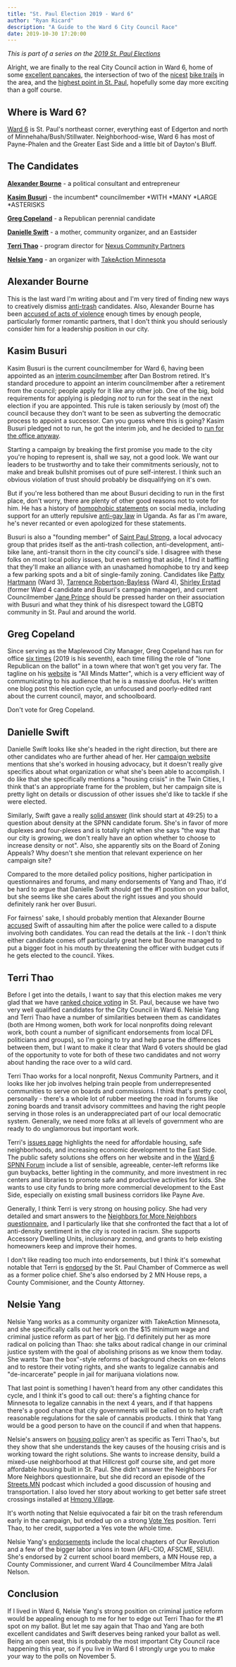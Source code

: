 ```yaml
---
title: "St. Paul Election 2019 - Ward 6"
author: "Ryan Ricard"
description: "A Guide to the Ward 6 City Council Race"
date: 2019-10-30 17:20:00
---
```


*This is part of a series on the [2019 St. Paul Elections](https://firewally.net/post/st-paul-election-guide-2019)*

Alright, we are finally to the real City Council action in Ward 6, home of some [excellent pancakes](http://www.cookstp.com/), the intersection of two of the [nicest](https://www.ramseycounty.us/sites/default/files/Parks%20and%20Recreation/Regional%20Trail%20Maps%20-%20Bruce%20Vento.pdf) [bike trails](https://www.dnr.state.mn.us/state_trails/gateway/index.html) in the area,  and the [highest point in St. Paul](https://www.twincities.com/2019/05/27/st-paul-port-authority-inches-closer-toward-buying-shuttered-hillcrest-golf-site-but-were-not-there-yet/), hopefully some day more exciting than a golf course. 

## Where is Ward 6?

[Ward 6](https://www.arcgis.com/apps/MapSeries/index.html?appid=52051e36d5054be09480a256803c07c8) is St. Paul's northeast corner, everything east of Edgerton and north of Minnehaha/Bush/Stillwater. Neighborhood-wise, Ward 6 has most of Payne-Phalen and the Greater East Side and a little bit of Dayton's Bluff. 

## The Candidates

[**Alexander Bourne**](http://alexjbourne.com/index/) - a political consultant and entrepreneur

[**Kasim Busuri**](https://neighborsforbusuri.org/) - the incumbent\* councilmember \*WITH \*MANY \*LARGE \*ASTERISKS

[**Greg Copeland**](https://gregcopeland911.wordpress.com/tag/greg-copeland/) - a Republican perennial candidate

[**Danielle Swift**](http://www.swiftfor6.com/) -  a mother, community organizer, and an Eastsider

[**Terri Thao**](https://www.territhao.org/) - program director for [Nexus Community Partners](https://www.nexuscp.org/)

[**Nelsie Yang**](https://www.nelsieyang.com/) - an organizer with [TakeAction Minnesota](https://www.takeactionminnesota.org/)

## Alexander Bourne

This is the last ward I'm writing about and I'm very tired of finding new ways to creatively dismiss [anti-trash](https://firewally.net/post/the-trash-post/) candidates. Also, Alexander Bourne has been [accused of acts of violence](https://www.twincities.com/2019/10/06/a-look-at-the-criminal-histories-of-candidates-for-st-paul-city-council/) enough times by enough people, particularly former romantic partners, that I don't think you should seriously consider him for a leadership position in our city. 

## Kasim Busuri

Kasim Busuri is the current councilmember for Ward 6, having been appointed as an [interim councilmember](https://www.twincities.com/2019/01/17/kassim-busuri-st-paul-city-council-dan-bostrom-ward-6-seat/) after Dan Bostrom retired. It's standard procedure to appoint an interim councilmember after a retirement from the council; people apply for it like any other job. One of the big, bold requirements for applying is pledging *not* to run for the seat in the next election if you are appointed. This rule is taken seriously by (most of) the council because they don't want to be seen as subverting the democratic process to appoint a successor. Can you guess where this is going? Kasim Busuri pledged not to run, he got the interim job, and he decided to [run for the office anyway](https://www.twincities.com/2019/05/16/kassim-busuri-interim-st-paul-city-council-member-to-run-for-ward-6-seat-after-pledging-not-to/). 

Starting a campaign by breaking the first promise you made to the city you're hoping to represent is, shall we say, not a good look. We want our leaders to be trustworthy and to take their commitments seriously, not to make and break bullshit promises out of pure self-interest. I think such an obvious violation of trust should probably be disqualifying on it's own. 

But if you're less bothered than me about Busuri deciding to run in the first place, don't worry, there are plenty of other good reasons not to vote for him. He has a history of [homophobic statements](https://www.twincities.com/2019/06/20/st-paul-council-member-kassim-busuri-accused-of-anti-gay-remarks/) on social media, including support for an utterly repulsive [anti-gay law](https://www.amnestyusa.org/anti-homosexuality-bill-could-mean-a-death-sentence-for-lgbt-people-in-uganda/) in Uganda. As far as I'm aware, he's never recanted or even apologized for these statements.

Busuri is also a "founding member" of [Saint Paul Strong](https://www.saintpaulstrong.com/), a local advocacy group that prides itself as the anti-trash collection, anti-development, anti-bike lane, anti-transit thorn in the city council's side. I disagree with these folks on most local policy issues, but even setting that aside, I find it baffling that they'll make an alliance with an unashamed homophobe to try and keep a few parking spots and a bit of single-family zoning. Candidates like [Patty Hartmann](https://www.facebook.com/pattyhartmannward3/photos/br.AbrLkWv5m8am-qgKtQDT-l27WP3kqqktvPNoaC51DsITTlM4KbD_dw5SZhrqyiXNwq2daS__tVvoqF9oTolFy1wqP-61trhd_6L-BByMHqUqTtRCneUJDwmioRIZYgrmOxM/931623897192531/?type=1) (Ward 3), [Tarrence Robertson-Bayless](https://www.facebook.com/pattyhartmannward3/photos/br.AbrLkWv5m8am-qgKtQDT-l27WP3kqqktvPNoaC51DsITTlM4KbD_dw5SZhrqyiXNwq2daS__tVvoqF9oTolFy1wqP-61trhd_6L-BByMHqUqTtRCneUJDwmioRIZYgrmOxM/931623897192531/?type=1) (Ward 4), [Shirley Erstad](http://www.startribune.com/as-st-paul-city-council-s-odd-man-out-kassim-busuri-faces-an-uncertain-future/561078362/) (former Ward 4 candidate and Busuri's campagin manager), and current Councilmember [Jane Prince](https://www.twincities.com/2019/10/23/prince-busuri-theres-a-better-way-through-this-st-paul-trash-mess/) should be pressed harder on their association with Busuri and what they think of his disrespect toward the LGBTQ community in St. Paul and around the world. 

## Greg Copeland

Since serving as the Maplewood City Manager, Greg Copeland has run for office [six times](https://ballotpedia.org/Greg_Copeland) (2019 is his seventh), each time filling the role of "lone Republican on the ballot" in a town where that won't get you very far. The tagline on his [website](https://gregcopeland911.wordpress.com/) is "All Minds Matter", which is a very efficient way of communicating to his audience that he is a massive doofus. He's written one blog post this election cycle, an unfocused and poorly-edited rant about the current council, mayor, and schoolboard. 

Don't vote for Greg Copeland. 

## Danielle Swift

Danielle Swift looks like she's headed in the right direction, but there are other candidates who are further ahead of her. Her [campaign website](http://www.swiftfor6.com/more-on-housing/) mentions that she's worked in housing advocacy, but it doesn't really give specifics about what organization or what she's been able to accomplish. I do like that she specifically mentions a "housing crisis" in the Twin Cities, I think that's an appropriate frame for the problem, but her campaign site is pretty light on details or discussion of other issues she'd like to tackle if she were elected. 

Similarly, Swift gave a really [solid answer](https://youtu.be/RJ7AgtvVx3U?t=2965) (link should start at 49:25) to a question about density at the SPNN candidate forum. She's in favor of more duplexes and four-plexes and is totally right when she says "the way that our city is growing, we don't really have an option whether to choose to increase density or not". Also, she apparently sits on the Board of Zoning Appeals? Why doesn't she mention that relevant experience on her campaign site?

Compared to the more detailed policy positions, higher participation in questionnaires and forums, and many endorsements of Yang and Thao, it'd be hard to argue that Danielle Swift should get the #1 position on your ballot, but she seems like she cares about the right issues and you should definitely rank her over Busuri. 

For fairness' sake, I should probably mention that Alexander Bourne [accused](https://www.twincities.com/2019/02/11/st-paul-city-council-candidate-accuses-another-candidate-of-assault-police-find-no-crime-was-committed/) Swift of assaulting him after the police were called to a dispute involving both candidates. You can read the details at the link - I don't think either candidate comes off particularly great here but Bourne managed to put a bigger foot in his mouth by threatening the officer with budget cuts if he gets elected to the council. Yikes. 

## Terri Thao

Before I get into the details, I want to say that this election makes me very glad that we have [ranked choice voting](https://www.ramseycounty.us/residents/elections-voting/voters/ranked-voting) in St. Paul, because we have two very well qualified candidates for the City Council in Ward 6. Nelsie Yang and Terri Thao have a number of similarities between them as candidates (both are Hmong women, both work for local nonprofits doing relevant work, both count a number of significant endorsements from local DFL politicians and groups), so I'm going to try and help parse the differences between them, but I want to make it clear that Ward 6 voters should be glad of the opportunity to vote for both of these two candidates and not worry about handing the race over to a wild card. 

Terri Thao works for a local nonprofit, Nexus Community Partners, and it looks like her job involves helping train people from underrepresented communities to serve on boards and commissions. I think that's pretty cool, personally - there's a whole lot of rubber meeting the road in forums like zoning boards and transit advisory committees and having the right people serving in those roles is an underappreciated part of our local democratic system. Generally, we need more folks at all levels of government who are ready to do unglamorous but important work. 

Terri's [issues page](https://www.territhao.org/issues) highlights the need for affordable housing, safe neighborhoods, and increasing economic development to the East Side. The public safety solutions she offers on her website and in the [Ward 6 SPNN Forum](https://www.youtube.com/watch?v=RJ7AgtvVx3U) include a list of sensible, agreeable, center-left reforms like gun buybacks, better lighting in the community, and more investment in rec centers and libraries to promote safe and productive activities for kids. She wants to use city funds to bring more commercial development to the East Side, especially on existing small business corridors like Payne Ave. 

Generally, I think Terri is very strong on housing policy. She had very detailed and smart answers to the [Neighbors for More Neighbors questionnaire](https://medium.com/neighbors-for-more-neighbors/ward-6-terri-thao-8fa8bd52a815), and I particularly like that she confronted the fact that a lot of anti-density sentiment in the city is rooted in racism. She supports Accessory Dwelling Units, inclusionary zoning, and grants to help existing homeowners keep and improve their homes. 

I don't like reading too much into endorsements, but I think it's somewhat notable that Terri is [endorsed](https://www.territhao.org/endorsements) by the St. Paul Chamber of Commerce as well as a former police chief. She's also endorsed by 2 MN House reps, a County Commisioner, and the County Attorney. 


## Nelsie Yang

Nelsie Yang works as a community organizer with TakeAction Minnesota, and she specifically calls out her work on the $15 minimum wage and criminal justice reform as part of her [bio](https://www.nelsieyang.com/about-nelsie). I'd definitely put her as more radical on policing than Thao: she talks about radical change in our criminal justice system with the goal of abolishing prisons as we know them today. She wants "ban the box"-style reforms of background checks on ex-felons and to restore their voting rights, and she wants to legalize cannabis and "de-incarcerate" people in jail for marijuana violations now. 

That last point is something I haven't heard from any other candidates this cycle, and I think it's good to call out: there's a fighting chance for Minnesota to legalize cannabis in the next 4 years, and if that happens there's a good chance that city governments will be called on to help craft reasonable regulations for the sale of cannabis products. I think that Yang would be a good person to have on the council if and when that happens.  

Nelsie's answers on [housing policy](https://www.nelsieyang.com/vision) aren't as specific as Terri Thao's, but they show that she understands the key causes of the housing crisis and is working toward the right solutions. She wants to increase density, build a mixed-use neighborhood at that Hillcrest golf course site, and get more affordable housing built in St. Paul. She didn't answer the Neighbors For More Neighbors questionnaire, but she did record an episode of the [Streets.MN](https://streets.mn/2019/10/29/podcast-127-saint-pauls-6th-ward-with-nelsie-yang/) podcast which included a good discussion of housing and transportation. I also loved her story about working to get better safe street crossings installed at [Hmong Village](https://www.visitsaintpaul.com/directory/hmong-village-shopping-center/). 

It's worth noting that Nelsie equivocated a fair bit on the trash referendum early in the campaign, but ended up on a strong [Vote Yes](https://twitter.com/nelsieyang/status/1183765920558268416) position. Terri Thao, to her credit, supported a Yes vote the whole time. 

Nelsie Yang's [endorsements](https://www.nelsieyang.com/endorsements) include the local chapters of Our Revolution and a few of the bigger labor unions in town (AFL-CIO, AFSCME, SEIU). She's endorsed by 2 current school board members, a MN House rep, a County Commissioner, and current Ward 4 Councilmember Mitra Jalali Nelson. 

## Conclusion

If I lived in Ward 6, Nelsie Yang's strong position on criminal justice reform would be appealing enough to me for her to edge out Terri Thao for the #1 spot on my ballot. But let me say again that Thao and Yang are both excellent candidates and Swift deserves being ranked your ballot as well. Being an open seat, this is probably the most important City Council race happening this year, so if you live in Ward 6 I strongly urge you to make your way to the polls on November 5. 
